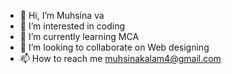 - 👋 Hi, I’m Muhsina va
- 👀 I’m interested in coding
- 🌱 I’m currently learning MCA
- 💞️ I’m looking to collaborate on Web designing
- 📫 How to reach me muhsinakalam4@gmail.com
  




